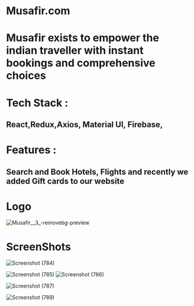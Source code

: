<h1>Musafir.com</h1>

<h1>Musafir exists to empower the indian traveller with instant bookings and comprehensive choices</h1>

<h1>Tech Stack :</h1> <h2>React,Redux,Axios, Material UI, Firebase,</h2>

<h1>Features :</h1> <h2>Search and Book Hotels, Flights and recently we added Gift cards to our website</h2>

<h1>Logo</h1>


![Musafir__3_-removebg-preview](https://user-images.githubusercontent.com/64404614/213977407-c807bd52-7911-4981-a997-fe54f4b6ed5d.png)

<h1>ScreenShots</h1>

![Screenshot (784)](https://user-images.githubusercontent.com/107456969/213979612-a4195b5a-3ff8-4426-930b-8e9e0fbb56f6.png)

![Screenshot (785)](https://user-images.githubusercontent.com/107456969/213979622-8f03f899-2fa8-46ba-a44e-6f91b0bad386.png)
![Screenshot (786)](https://user-images.githubusercontent.com/107456969/213979630-001d70bf-f281-4493-9b05-db4a7f15320d.png)

![Screenshot (787)](https://user-images.githubusercontent.com/107456969/213979645-2a09e685-d162-4418-8cf8-a84686e9313f.png)

![Screenshot (789)](https://user-images.githubusercontent.com/107456969/213979651-a2a61268-cc4f-442a-8757-6ab6f564b97a.png)

